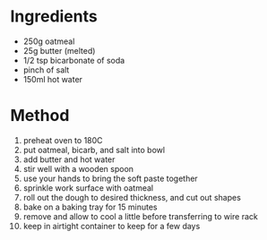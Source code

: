 # Ingredients

-   250g oatmeal
-   25g butter (melted)
-   1/2 tsp bicarbonate of soda
-   pinch of salt
-   150ml hot water

# Method

1.  preheat oven to 180C
2.  put oatmeal, bicarb, and salt into bowl
3.  add butter and hot water
4.  stir well with a wooden spoon
5.  use your hands to bring the soft paste together
6.  sprinkle work surface with oatmeal
7.  roll out the dough to desired thickness, and cut out shapes
8.  bake on a baking tray for 15 minutes
9.  remove and allow to cool a little before transferring to wire rack
10. keep in airtight container to keep for a few days
